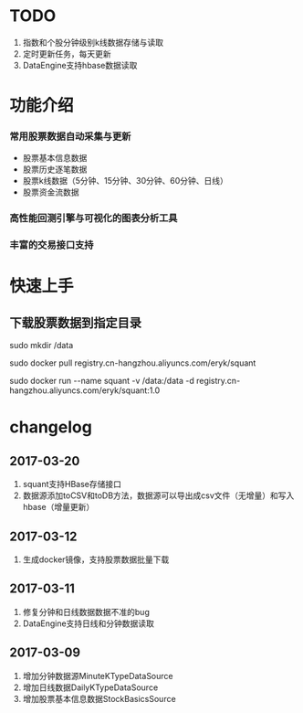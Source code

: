 # TODO 

1. 指数和个股分钟级别k线数据存储与读取
2. 定时更新任务，每天更新
3. DataEngine支持hbase数据读取

# 功能介绍

### 常用股票数据自动采集与更新

* 股票基本信息数据
* 股票历史逐笔数据
* 股票k线数据（5分钟、15分钟、30分钟、60分钟、日线）
* 股票资金流数据 

### 高性能回测引擎与可视化的图表分析工具

### 丰富的交易接口支持
 
# 快速上手

## 下载股票数据到指定目录

sudo mkdir /data

sudo docker pull registry.cn-hangzhou.aliyuncs.com/eryk/squant

sudo docker run --name squant -v /data:/data -d registry.cn-hangzhou.aliyuncs.com/eryk/squant:1.0

# changelog

## 2017-03-20

1. squant支持HBase存储接口
2. 数据源添加toCSV和toDB方法，数据源可以导出成csv文件（无增量）和写入hbase（增量更新）

## 2017-03-12

1. 生成docker镜像，支持股票数据批量下载

## 2017-03-11

1. 修复分钟和日线数据数据不准的bug
2. DataEngine支持日线和分钟数据读取

## 2017-03-09
1. 增加分钟数据源MinuteKTypeDataSource
2. 增加日线数据DailyKTypeDataSource
3. 增加股票基本信息数据StockBasicsSource
